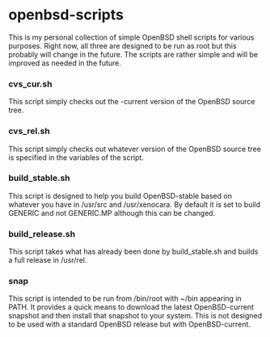 openbsd-scripts
===============

This is my personal collection of simple OpenBSD shell scripts for various
purposes. Right now, all three are designed to be run as root but this probably
will change in the future. The scripts are rather simple and will be improved 
as needed in the future.

### cvs_cur.sh

This script simply checks out the -current version of the OpenBSD source tree.

### cvs_rel.sh

This script simply checks out whatever version of the OpenBSD source tree is
specified in the variables of the script.

### build_stable.sh

This script is designed to help you build OpenBSD-stable based on whatever you
have in /usr/src and /usr/xenocara. By default it is set to build GENERIC and
not GENERIC.MP although this can be changed.

### build_release.sh

This script takes what has already been done by build_stable.sh and builds a
full release in /usr/rel.

### snap

This script is intended to be run from /bin/root with ~/bin appearing in PATH.
It provides a quick means to download the latest OpenBSD-current snapshot and
then install that snapshot to your system. This is not designed to be used with
a standard OpenBSD release but with OpenBSD-current.
